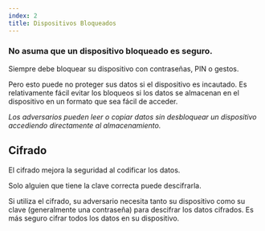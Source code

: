```yaml
---
index: 2
title: Dispositivos Bloqueados
---
```

### No asuma que un dispositivo bloqueado es seguro.

Siempre debe bloquear su dispositivo con contraseñas, PIN o gestos.

Pero esto puede no proteger sus datos si el dispositivo es incautado. Es relativamente fácil evitar los bloqueos si los datos se almacenan en el dispositivo en un formato que sea fácil de acceder.

*Los adversarios pueden leer o copiar datos sin desbloquear un dispositivo accediendo directamente al almacenamiento.*

## Cifrado

El cifrado mejora la seguridad al codificar los datos.

Solo alguien que tiene la clave correcta puede descifrarla.

Si utiliza el cifrado, su adversario necesita tanto su dispositivo como su clave (generalmente una contraseña) para descifrar los datos cifrados. Es más seguro cifrar todos los datos en su dispositivo.
